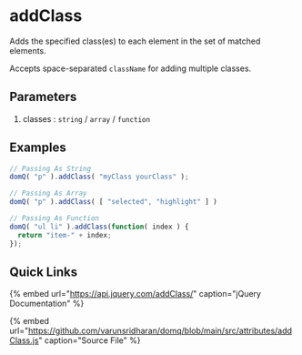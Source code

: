 # addClass

Adds the specified class\(es\) to each element in the set of matched elements.

Accepts space-separated `className` for adding multiple classes.

## Parameters

1. classes : `string` / `array` / `function`

## Examples

```javascript
// Passing As String
domQ( "p" ).addClass( "myClass yourClass" );

// Passing As Array
domQ( "p" ).addClass( [ "selected", "highlight" ] )

// Passing As Function
domQ( "ul li" ).addClass(function( index ) {
  return "item-" + index;
});
```

## Quick Links

{% embed url="https://api.jquery.com/addClass/" caption="jQuery Documentation" %}

{% embed url="https://github.com/varunsridharan/domq/blob/main/src/attributes/addClass.js" caption="Source File" %}


